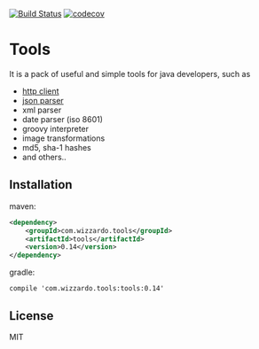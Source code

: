[![Build Status](https://travis-ci.org/wizzardo/tools.svg?branch=master)](https://travis-ci.org/wizzardo/tools)
[![codecov](https://codecov.io/gh/wizzardo/tools/branch/master/graph/badge.svg)](https://codecov.io/gh/wizzardo/tools)


Tools
=========

It is a pack of useful and simple tools for java developers, such as

  - [http client]
  - [json parser]
  - xml parser
  - date parser (iso 8601)
  - groovy interpreter
  - image transformations
  - md5, sha-1 hashes
  - and others..


Installation
--------------
maven:
```xml
<dependency>
    <groupId>com.wizzardo.tools</groupId>
    <artifactId>tools</artifactId>
    <version>0.14</version>
</dependency>
```

gradle:
```
compile 'com.wizzardo.tools:tools:0.14'
```

License
----

MIT


[http client]:https://github.com/wizzardo/Tools/wiki/HttpClient
[json parser]:https://github.com/wizzardo/Tools/wiki/JsonTools
